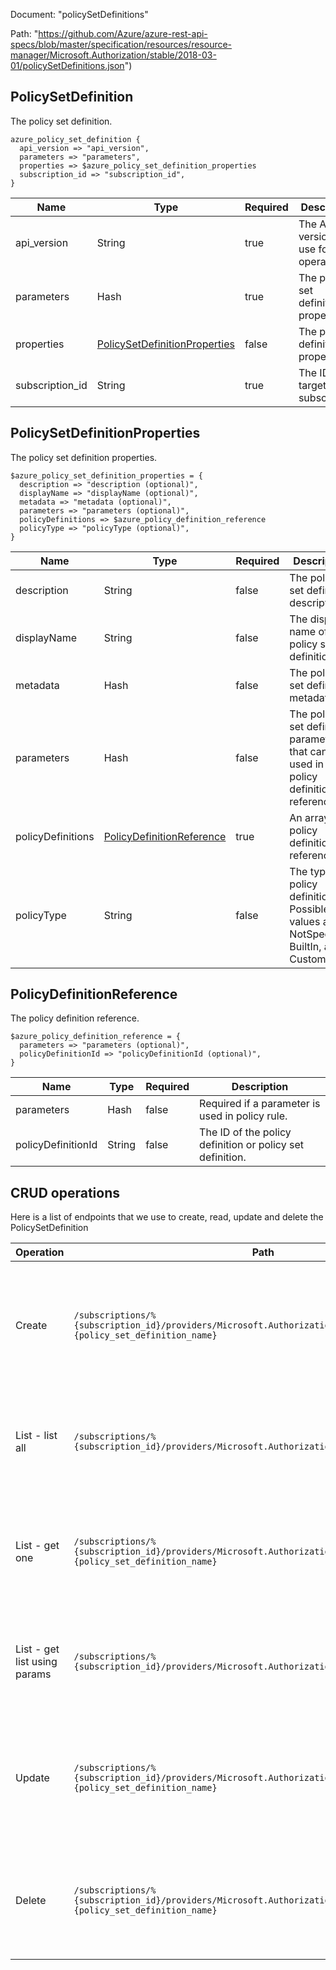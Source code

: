 Document: "policySetDefinitions"


Path: "https://github.com/Azure/azure-rest-api-specs/blob/master/specification/resources/resource-manager/Microsoft.Authorization/stable/2018-03-01/policySetDefinitions.json")

## PolicySetDefinition

The policy set definition.

```puppet
azure_policy_set_definition {
  api_version => "api_version",
  parameters => "parameters",
  properties => $azure_policy_set_definition_properties
  subscription_id => "subscription_id",
}
```

| Name        | Type           | Required       | Description       |
| ------------- | ------------- | ------------- | ------------- |
|api_version | String | true | The API version to use for the operation. |
|parameters | Hash | true | The policy set definition properties. |
|properties | [PolicySetDefinitionProperties](#policysetdefinitionproperties) | false | The policy definition properties. |
|subscription_id | String | true | The ID of the target subscription. |
        
## PolicySetDefinitionProperties

The policy set definition properties.

```puppet
$azure_policy_set_definition_properties = {
  description => "description (optional)",
  displayName => "displayName (optional)",
  metadata => "metadata (optional)",
  parameters => "parameters (optional)",
  policyDefinitions => $azure_policy_definition_reference
  policyType => "policyType (optional)",
}
```

| Name        | Type           | Required       | Description       |
| ------------- | ------------- | ------------- | ------------- |
|description | String | false | The policy set definition description. |
|displayName | String | false | The display name of the policy set definition. |
|metadata | Hash | false | The policy set definition metadata. |
|parameters | Hash | false | The policy set definition parameters that can be used in policy definition references. |
|policyDefinitions | [PolicyDefinitionReference](#policydefinitionreference) | true | An array of policy definition references. |
|policyType | String | false | The type of policy definition. Possible values are NotSpecified, BuiltIn, and Custom. |
        
## PolicyDefinitionReference

The policy definition reference.

```puppet
$azure_policy_definition_reference = {
  parameters => "parameters (optional)",
  policyDefinitionId => "policyDefinitionId (optional)",
}
```

| Name        | Type           | Required       | Description       |
| ------------- | ------------- | ------------- | ------------- |
|parameters | Hash | false | Required if a parameter is used in policy rule. |
|policyDefinitionId | String | false | The ID of the policy definition or policy set definition. |



## CRUD operations

Here is a list of endpoints that we use to create, read, update and delete the PolicySetDefinition

| Operation | Path | Verb | Description | OperationID |
| ------------- | ------------- | ------------- | ------------- | ------------- |
|Create|`/subscriptions/%{subscription_id}/providers/Microsoft.Authorization/policySetDefinitions/%{policy_set_definition_name}`|Put|This operation creates or updates a policy set definition in the given subscription with the given name.|PolicySetDefinitions_CreateOrUpdate|
|List - list all|`/subscriptions/%{subscription_id}/providers/Microsoft.Authorization/policySetDefinitions`|Get|This operation retrieves a list of all the policy set definitions in the given subscription.|PolicySetDefinitions_List|
|List - get one|`/subscriptions/%{subscription_id}/providers/Microsoft.Authorization/policySetDefinitions/%{policy_set_definition_name}`|Get|This operation retrieves the policy set definition in the given subscription with the given name.|PolicySetDefinitions_Get|
|List - get list using params|`/subscriptions/%{subscription_id}/providers/Microsoft.Authorization/policySetDefinitions`|Get|This operation retrieves a list of all the policy set definitions in the given subscription.|PolicySetDefinitions_List|
|Update|`/subscriptions/%{subscription_id}/providers/Microsoft.Authorization/policySetDefinitions/%{policy_set_definition_name}`|Put|This operation creates or updates a policy set definition in the given subscription with the given name.|PolicySetDefinitions_CreateOrUpdate|
|Delete|`/subscriptions/%{subscription_id}/providers/Microsoft.Authorization/policySetDefinitions/%{policy_set_definition_name}`|Delete|This operation deletes the policy set definition in the given subscription with the given name.|PolicySetDefinitions_Delete|
